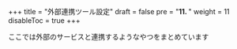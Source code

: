 +++
title = "外部連携ツール設定"
draft = false
pre = "<b>11. </b>"
weight = 11
disableToc = true
+++

ここでは外部のサービスと連携するようなやつをまとめています

